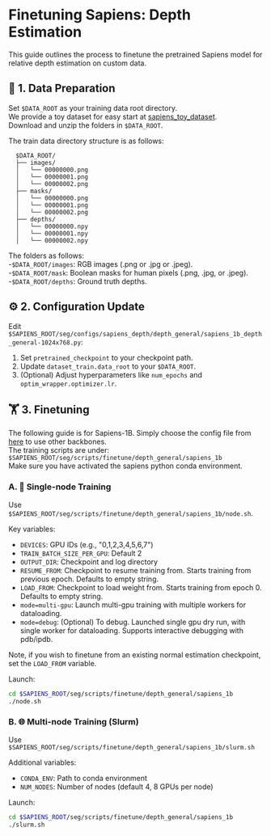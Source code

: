 # Finetuning Sapiens: Depth Estimation
This guide outlines the process to finetune the pretrained Sapiens model for relative depth estimation on custom data.


## 📂 1. Data Preparation
Set `$DATA_ROOT` as your training data root directory.\
We provide a toy dataset for easy start at [sapiens_toy_dataset](https://huggingface.co/datasets/facebook/sapiens_toy_dataset).\
Download and unzip the folders in ```$DATA_ROOT```.

The train data directory structure is as follows:

      $DATA_ROOT/
      ├── images/
      │   └── 00000000.png
      │   └── 00000001.png
      │   └── 00000002.png
      ├── masks/
      │   └── 00000000.png
      │   └── 00000001.png
      │   └── 00000002.png
      ├── depths/
      │   └── 00000000.npy
      │   └── 00000001.npy
      │   └── 00000002.npy

The folders as follows:\
-`$DATA_ROOT/images`: RGB images (.png or .jpg or .jpeg).\
-`$DATA_ROOT/mask`: Boolean masks for human pixels (.png, .jpg, or .jpeg). \
-`$DATA_ROOT/depths`: Ground truth depths.

## ⚙️ 2. Configuration Update

Edit `$SAPIENS_ROOT/seg/configs/sapiens_depth/depth_general/sapiens_1b_depth_general-1024x768.py`:

1. Set `pretrained_checkpoint` to your checkpoint path.
2. Update `dataset_train.data_root` to your `$DATA_ROOT`.
3. (Optional) Adjust hyperparameters like `num_epochs` and `optim_wrapper.optimizer.lr`.


## 🏋️ 3. Finetuning

The following guide is for Sapiens-1B. Simply choose the config file from [here](../../seg/configs/sapiens_depth/depth_general/) to use other backbones.\
The training scripts are under: `$SAPIENS_ROOT/seg/scripts/finetune/depth_general/sapiens_1b`\
Make sure you have activated the sapiens python conda environment.


### A. 🚀 Single-node Training
Use `$SAPIENS_ROOT/seg/scripts/finetune/depth_general/sapiens_1b/node.sh`.

Key variables:
- `DEVICES`: GPU IDs (e.g., "0,1,2,3,4,5,6,7")
- `TRAIN_BATCH_SIZE_PER_GPU`: Default 2
- `OUTPUT_DIR`: Checkpoint and log directory
- `RESUME_FROM`: Checkpoint to resume training from. Starts training from previous epoch. Defaults to empty string.
- `LOAD_FROM`: Checkpoint to load weight from. Starts training from epoch 0. Defaults to empty string.
- `mode=multi-gpu`: Launch multi-gpu training with multiple workers for dataloading.
- `mode=debug`: (Optional) To debug. Launched single gpu dry run, with single worker for dataloading. Supports interactive debugging with pdb/ipdb.

Note, if you wish to finetune from an existing normal estimation checkpoint, set the `LOAD_FROM` variable.

Launch:
```bash
cd $SAPIENS_ROOT/seg/scripts/finetune/depth_general/sapiens_1b
./node.sh
  ```

### B. 🌐 Multi-node Training (Slurm)

Use `$SAPIENS_ROOT/seg/scripts/finetune/depth_general/sapiens_1b/slurm.sh`

Additional variables:
- `CONDA_ENV`: Path to conda environment
- `NUM_NODES`: Number of nodes (default 4, 8 GPUs per node)

Launch:
```bash
cd $SAPIENS_ROOT/seg/scripts/finetune/depth_general/sapiens_1b
./slurm.sh
  ```
